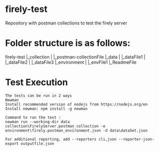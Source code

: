 # firely-test
Repository with postman collections to test the firely server

# Folder structure is as follows:
firely-test
    |_collection
    |   |_postman-collectionFile
    |_data
    |   |_dataFile1
    |   |_dataFile2
    |   |_dataFile3
    |_environment
    |   |_envFile1
    |_ReadmeFile

# Test Execution
    The tests can be run in 2 ways
    Newman
    Install recommended version of nodejs from https://nodejs.org/en
    Install newman: npm install -g newman

    Command to run the test :
    newman run --working-dir data collection\FirelyServer.postman_collection -e environment\firely.postman_environment.json -d data\dataSet.json

    For additional reporting, add --reporters cli,json --reporter-json-export outputfile.json

